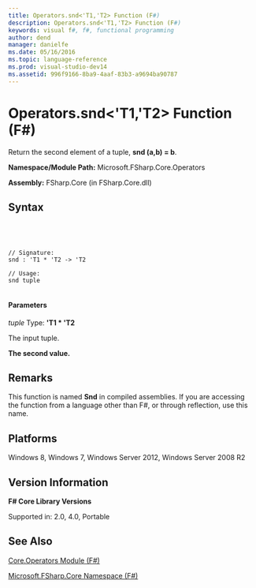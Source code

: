 ```yaml
---
title: Operators.snd<'T1,'T2> Function (F#)
description: Operators.snd<'T1,'T2> Function (F#)
keywords: visual f#, f#, functional programming
author: dend
manager: danielfe
ms.date: 05/16/2016
ms.topic: language-reference
ms.prod: visual-studio-dev14
ms.assetid: 996f9166-8ba9-4aaf-83b3-a9694ba90787 
---
```


# Operators.snd<'T1,'T2> Function (F#)

Return the second element of a tuple, **snd (a,b) = b**.

**Namespace/Module Path:** Microsoft.FSharp.Core.Operators

**Assembly:** FSharp.Core (in FSharp.Core.dll)


## Syntax



```




// Signature:
snd : 'T1 * 'T2 -> 'T2

// Usage:
snd tuple


```





#### Parameters
*tuple*
Type: **'T1 &#42; 'T2**


The input tuple.



**The second value.**
## Remarks
This function is named **Snd** in compiled assemblies. If you are accessing the function from a language other than F#, or through reflection, use this name.


## Platforms
Windows 8, Windows 7, Windows Server 2012, Windows Server 2008 R2


## Version Information
**F# Core Library Versions**

Supported in: 2.0, 4.0, Portable




## See Also
[Core.Operators Module &#40;F&#35;&#41;](Core.Operators-Module-%5BFSharp%5D.md)

[Microsoft.FSharp.Core Namespace &#40;F&#35;&#41;](Microsoft.FSharp.Core-Namespace-%5BFSharp%5D.md)

